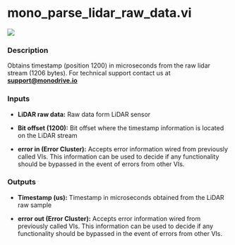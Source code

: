 # mono_parse_lidar_raw_data.vi

<p class="img_container">
<img class="lg_img" src="../mono_obtain_timestamp.png"/>
</p>

### Description

Obtains timestamp (position 1200) in microseconds from the raw lidar stream (1206 bytes).
For technical support contact us at <b>support@monodrive.io</b> 

### Inputs

- **LiDAR raw data:**  Raw data form LiDAR sensor
 

- **Bit offset (1200):**  Bit offset where the timestamp information is located on the
LiDAR stream
 

- **error in (Error Cluster):** Accepts error information wired from previously called VIs. This information can be used to decide if any functionality should be bypassed in the event of errors from other VIs. 

### Outputs

- **Timestamp (us):**  Timestamp in microseconds obtained from the LiDAR raw sample

- **error out (Error Cluster):** Accepts error information wired from previously called VIs. This information can be used to decide if any functionality should be bypassed in the event of errors from other VIs. 

<p>&nbsp;</p>

